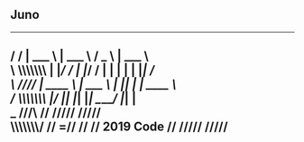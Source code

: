 Juno
-------------------------------------------------------------------
  _____________      _______   _______   _____   _______   
 /            /     |  ___  \ |  ___  \ /  _  \ |  ___  \   
 \  \\\\\\\\\\\\\\  | |___/ / | |___/ / | | | | | |___| /    
  \           ////  | ____  \ |  ___  \ | |_| | |  ____ \    
  /  \\\\\\\\\\\\\  |/    |_| |_|   |_| \_____/ |_|    \|    
  \_           ///\  // ///// /////                 
    \\\\\\\\\\\\\\/  //   =// // //    2019 Code
                     // ///// /////      
-------------------------------------------------------------------
